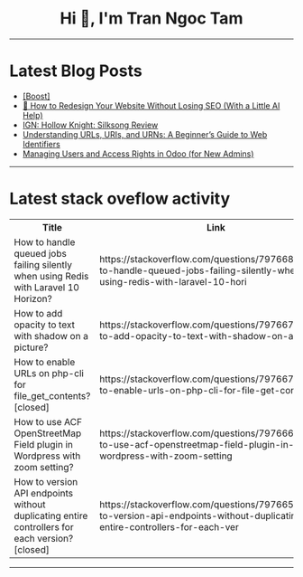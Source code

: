 <h1 align="center">Hi 👋, I'm Tran Ngoc Tam</h1>

---

# Latest Blog Posts 
<!-- BLOG-POST-LIST:START -->
- [[Boost]](https://dev.to/grexe/-4e46)
- [🚀 How to Redesign Your Website Without Losing SEO &lpar;With a Little AI Help&rpar;](https://dev.to/web5lab_938e9096be8dc3e78/how-to-redesign-your-website-without-losing-seo-with-a-little-ai-help-2lb2)
- [IGN: Hollow Knight: Silksong Review](https://dev.to/gg_news/ign-hollow-knight-silksong-review-1efg)
- [Understanding URLs, URIs, and URNs: A Beginner’s Guide to Web Identifiers](https://dev.to/mcheremnov/understanding-urls-uris-and-urns-a-beginners-guide-to-web-identifiers-1nfe)
- [Managing Users and Access Rights in Odoo &lpar;for New Admins&rpar;](https://dev.to/midlaj_cybrosys_ab8a268cb/managing-users-and-access-rights-in-odoo-for-new-admins-4k8e)
<!-- BLOG-POST-LIST:END -->

---

# Latest stack oveflow activity
<table>
  <tr><th>Title</th><th>Link</th></tr>
  <!-- STACKOVERFLOW:START --><tr><td>How to handle queued jobs failing silently when using Redis with Laravel 10 Horizon?</td><td>https://stackoverflow.com/questions/79766883/how-to-handle-queued-jobs-failing-silently-when-using-redis-with-laravel-10-hori</td></tr><tr><td>How to add opacity to text with shadow on a picture?</td><td>https://stackoverflow.com/questions/79766760/how-to-add-opacity-to-text-with-shadow-on-a-picture</td></tr><tr><td>How to enable URLs on php-cli for file_get_contents? [closed]</td><td>https://stackoverflow.com/questions/79766704/how-to-enable-urls-on-php-cli-for-file-get-contents</td></tr><tr><td>How to use ACF OpenStreetMap Field plugin in Wordpress with zoom setting?</td><td>https://stackoverflow.com/questions/79766619/how-to-use-acf-openstreetmap-field-plugin-in-wordpress-with-zoom-setting</td></tr><tr><td>How to version API endpoints without duplicating entire controllers for each version? [closed]</td><td>https://stackoverflow.com/questions/79766581/how-to-version-api-endpoints-without-duplicating-entire-controllers-for-each-ver</td></tr><!-- STACKOVERFLOW:END -->
</table>

---


